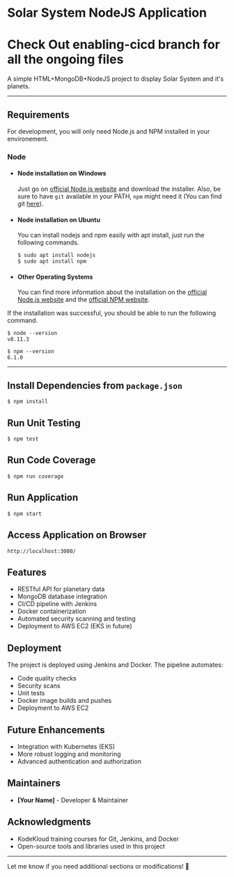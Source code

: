 # Solar System NodeJS Application
# Check Out enabling-cicd branch for all the ongoing files
A simple HTML+MongoDB+NodeJS project to display Solar System and it's planets.

---

## Requirements

For development, you will only need Node.js and NPM installed in  your environement.

### Node
- #### Node installation on Windows

  Just go on [official Node.js website](https://nodejs.org/) and download the installer.
Also, be sure to have `git` available in your PATH, `npm` might need it (You can find git [here](https://git-scm.com/)).

- #### Node installation on Ubuntu

  You can install nodejs and npm easily with apt install, just run the following commands.

      $ sudo apt install nodejs
      $ sudo apt install npm

- #### Other Operating Systems
  You can find more information about the installation on the [official Node.js website](https://nodejs.org/) and the [official NPM website](https://npmjs.org/).

If the installation was successful, you should be able to run the following command.

    $ node --version
    v8.11.3

    $ npm --version
    6.1.0

---
## Install Dependencies from `package.json`
    $ npm install

## Run Unit Testing
    $ npm test

## Run Code Coverage
    $ npm run coverage

## Run Application
    $ npm start

## Access Application on Browser
    http://localhost:3000/

 
## Features
- RESTful API for planetary data
- MongoDB database integration
- CI/CD pipeline with Jenkins
- Docker containerization
- Automated security scanning and testing
- Deployment to AWS EC2 (EKS in future)

## Deployment
The project is deployed using Jenkins and Docker. The pipeline automates:
- Code quality checks
- Security scans
- Unit tests
- Docker image builds and pushes
- Deployment to AWS EC2

## Future Enhancements
- Integration with Kubernetes (EKS)
- More robust logging and monitoring
- Advanced authentication and authorization

## Maintainers
- **[Your Name]** - Developer & Maintainer

## Acknowledgments
- KodeKloud training courses for Git, Jenkins, and Docker
- Open-source tools and libraries used in this project

---
Let me know if you need additional sections or modifications! 🚀